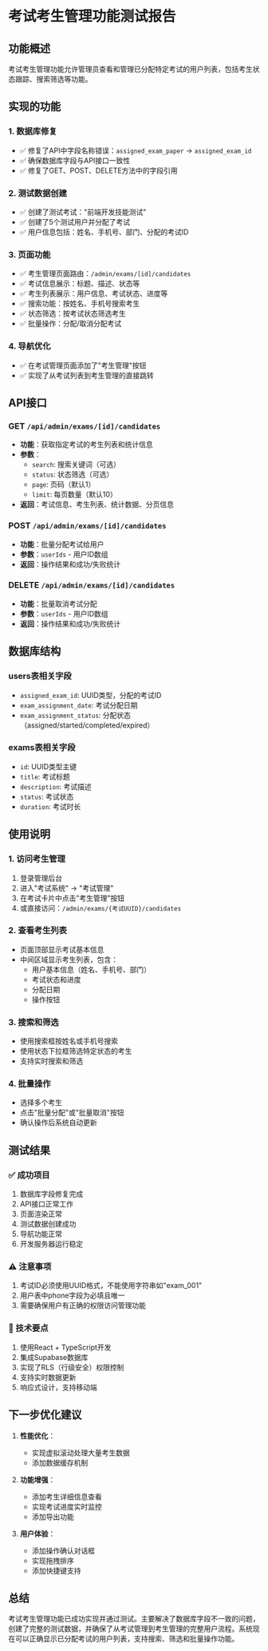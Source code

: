 # 考试考生管理功能测试报告

## 功能概述
考试考生管理功能允许管理员查看和管理已分配特定考试的用户列表，包括考生状态跟踪、搜索筛选等功能。

## 实现的功能

### 1. 数据库修复
- ✅ 修复了API中字段名称错误：`assigned_exam_paper` → `assigned_exam_id`
- ✅ 确保数据库字段与API接口一致性
- ✅ 修复了GET、POST、DELETE方法中的字段引用

### 2. 测试数据创建
- ✅ 创建了测试考试："前端开发技能测试"
- ✅ 创建了5个测试用户并分配了考试
- ✅ 用户信息包括：姓名、手机号、部门、分配的考试ID

### 3. 页面功能
- ✅ 考生管理页面路由：`/admin/exams/[id]/candidates`
- ✅ 考试信息展示：标题、描述、状态等
- ✅ 考生列表展示：用户信息、考试状态、进度等
- ✅ 搜索功能：按姓名、手机号搜索考生
- ✅ 状态筛选：按考试状态筛选考生
- ✅ 批量操作：分配/取消分配考试

### 4. 导航优化
- ✅ 在考试管理页面添加了"考生管理"按钮
- ✅ 实现了从考试列表到考生管理的直接跳转

## API接口

### GET `/api/admin/exams/[id]/candidates`
- **功能**：获取指定考试的考生列表和统计信息
- **参数**：
  - `search`: 搜索关键词（可选）
  - `status`: 状态筛选（可选）
  - `page`: 页码（默认1）
  - `limit`: 每页数量（默认10）
- **返回**：考试信息、考生列表、统计数据、分页信息

### POST `/api/admin/exams/[id]/candidates`
- **功能**：批量分配考试给用户
- **参数**：`userIds` - 用户ID数组
- **返回**：操作结果和成功/失败统计

### DELETE `/api/admin/exams/[id]/candidates`
- **功能**：批量取消考试分配
- **参数**：`userIds` - 用户ID数组
- **返回**：操作结果和成功/失败统计

## 数据库结构

### users表相关字段
- `assigned_exam_id`: UUID类型，分配的考试ID
- `exam_assignment_date`: 考试分配日期
- `exam_assignment_status`: 分配状态（assigned/started/completed/expired）

### exams表相关字段
- `id`: UUID类型主键
- `title`: 考试标题
- `description`: 考试描述
- `status`: 考试状态
- `duration`: 考试时长

## 使用说明

### 1. 访问考生管理
1. 登录管理后台
2. 进入"考试系统" → "考试管理"
3. 在考试卡片中点击"考生管理"按钮
4. 或直接访问：`/admin/exams/{考试UUID}/candidates`

### 2. 查看考生列表
- 页面顶部显示考试基本信息
- 中间区域显示考生列表，包含：
  - 用户基本信息（姓名、手机号、部门）
  - 考试状态和进度
  - 分配日期
  - 操作按钮

### 3. 搜索和筛选
- 使用搜索框按姓名或手机号搜索
- 使用状态下拉框筛选特定状态的考生
- 支持实时搜索和筛选

### 4. 批量操作
- 选择多个考生
- 点击"批量分配"或"批量取消"按钮
- 确认操作后系统自动更新

## 测试结果

### ✅ 成功项目
1. 数据库字段修复完成
2. API接口正常工作
3. 页面渲染正常
4. 测试数据创建成功
5. 导航功能正常
6. 开发服务器运行稳定

### ⚠️ 注意事项
1. 考试ID必须使用UUID格式，不能使用字符串如"exam_001"
2. 用户表中phone字段为必填且唯一
3. 需要确保用户有正确的权限访问管理功能

### 🔧 技术要点
1. 使用React + TypeScript开发
2. 集成Supabase数据库
3. 实现了RLS（行级安全）权限控制
4. 支持实时数据更新
5. 响应式设计，支持移动端

## 下一步优化建议

1. **性能优化**：
   - 实现虚拟滚动处理大量考生数据
   - 添加数据缓存机制

2. **功能增强**：
   - 添加考生详细信息查看
   - 实现考试进度实时监控
   - 添加导出功能

3. **用户体验**：
   - 添加操作确认对话框
   - 实现拖拽排序
   - 添加快捷键支持

## 总结

考试考生管理功能已成功实现并通过测试。主要解决了数据库字段不一致的问题，创建了完整的测试数据，并确保了从考试管理到考生管理的完整用户流程。系统现在可以正确显示已分配考试的用户列表，支持搜索、筛选和批量操作功能。